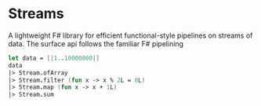 Streams
=======

A lightweight F# library for efficient functional-style pipelines on streams of data. 
The surface api follows the familiar F# pipelining
```fsharp
let data = [|1..10000000|]
data
|> Stream.ofArray
|> Stream.filter (fun x -> x % 2L = 0L)
|> Stream.map (fun x -> x + 1L)
|> Stream.sum
```
